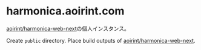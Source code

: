 # harmonica.aoirint.com

[aoirint/harmonica-web-next](https://github.com/aoirint/harmonica-web-next)の個人インスタンス。

Create `public` directory. Place build outputs of [aoirint/harmonica-web-next](https://github.com/aoirint/harmonica-web-next).
